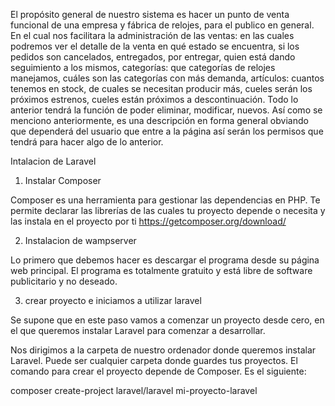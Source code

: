 El propósito general de nuestro sistema es hacer un punto de venta funcional de una empresa y fábrica de relojes, para el publico en general. En el cual nos facilitara la administración de las ventas: en las cuales podremos ver el detalle de la venta en qué estado se encuentra, si los pedidos son cancelados, entregados, por entregar, quien está dando seguimiento a los mismos, categorías: que categorías de relojes manejamos, cuáles son las categorías con más demanda, artículos: cuantos tenemos en stock, de cuales se necesitan producir más, cueles serán los próximos estrenos, cueles están próximos a descontinuación.
Todo lo anterior tendrá la función de poder eliminar, modificar, nuevos.
Así como se menciono anteriormente, es una descripción en forma general obviando que dependerá del usuario que entre a la página así serán los permisos que tendrá para hacer algo de lo anterior.


Intalacion de Laravel 

1. Instalar Composer

Composer es una herramienta para gestionar las dependencias en PHP. Te permite declarar las librerías de las cuales tu proyecto depende o necesita y las instala en el proyecto por ti https://getcomposer.org/download/

2. Instalacion de wampserver

Lo primero que debemos hacer es descargar el programa desde su página web principal. El programa es totalmente gratuito y está libre de software publicitario y no deseado.

3. crear proyecto e iniciamos a utilizar laravel 

 Se supone que en este paso vamos a comenzar un proyecto desde cero, en el que queremos instalar Laravel para comenzar a desarrollar.

Nos dirigimos a la carpeta de nuestro ordenador donde queremos instalar Laravel. Puede ser cualquier carpeta donde guardes tus proyectos. El comando para crear el proyecto depende de Composer. Es el siguiente:

composer create-project laravel/laravel mi-proyecto-laravel

